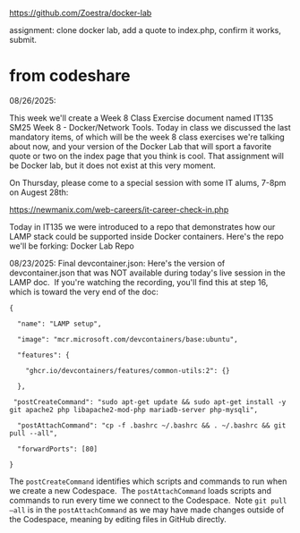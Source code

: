 https://github.com/Zoestra/docker-lab

assignment: clone docker lab, add a quote to index.php, confirm it works, submit.



# from codeshare
08/26/2025:

This week we'll create a Week 8 Class Exercise document named IT135 SM25 Week 8 - Docker/Network Tools.  Today in class we discussed the last mandatory items, of which will be the week 8 class exercises we're talking about now, and your version of the Docker Lab that will sport a favorite quote or two on the index page that you think is cool. That assignment will be Docker lab, but it does not exist at this very moment.

On Thursday, please come to a special session with some IT alums, 7-8pm on Augest 28th:

 https://newmanix.com/web-careers/it-career-check-in.php


Today in IT135 we were introduced to a repo that demonstrates how our LAMP stack could be supported inside Docker containers.  Here's the repo we'll be forking: Docker Lab Repo

08/23/2025:
Final devcontainer.json: Here's the version of devcontainer.json that was NOT available during today's live session in the LAMP doc.  If you're watching the recording, you'll find this at step 16, which is toward the very end of the doc:

```
{

  "name": "LAMP setup",

  "image": "mcr.microsoft.com/devcontainers/base:ubuntu",

  "features": {

    "ghcr.io/devcontainers/features/common-utils:2": {}

  },

 "postCreateCommand": "sudo apt-get update && sudo apt-get install -y git apache2 php libapache2-mod-php mariadb-server php-mysqli",

  "postAttachCommand": "cp -f .bashrc ~/.bashrc && . ~/.bashrc && git pull --all",

  "forwardPorts": [80]

}
```

  

The `postCreateCommand` identifies which scripts and commands to run when we create a new Codespace.  The `postAttachCommand` loads scripts and commands to run every time we connect to the Codespace.  Note `git pull –all` is in the `postAttachCommand` as we may have made changes outside of the Codespace, meaning by editing files in GitHub directly.